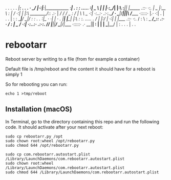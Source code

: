    .
           .                 .          .                               .
  _|__:                          .    . .      ·
_/ |·:|__:_|___________ :____|_  .      :      :        .....   :_______|_ _
\     |  | |·:\_______/_|    |:\ :____|_|      |_____ .::·  ·:. |   _   |:\_\_
 \    :  |     /      ·:|       \|    |:\   ________/_::   .:·  |  _/      / /
  \_     :    /         |      \ \       \_  ·:|      ·:..:·  .:·:.\______/ ·
    \______|_/________|_|______|\         /______       ·:::::· |.·  ·:|
         . |  .    .  | :      : \____|__/      \____|_/        :      :
           .          . :__|_  ·     ·|              |          ·      .
        _|____|_  _|____|  |:\ :     :.       .....  .
      _/ |    |:\/ |  ·:|     \|     |_____ .::·  ·:.
     /      :    \      :      \_ ________/_::   .:·
  · /    :  |     \______       /  ·:|      ·:..:·  .:·:.
_/_/     |__|_|____/    \____|_/_|____        ·:::::·  .·
\_\_|____|  : |              |   |   \_____|__/
    |    :    .              .   .         |
    .                                      .
# rebootarr
Reboot server by writing to a file (from for example a container)

Default file is /tmp/reboot and the content it should have for a reboot is simply 1

So for rebooting you can run:
```
echo 1 >tmp/reboot
```


## Installation (macOS)
In Terminal, go to the directory containing this repo and run the following code. It should activate after your next reboot:
```
sudo cp rebootarr.py /opt
sudo chown root:wheel /opt/rebootarr.py
sudo chmod 644 /opt/rebootarr.py

sudo cp com.rebootarr.autostart.plist /Library/LaunchDaemons/com.rebootarr.autostart.plist
sudo chown root:wheel /Library/LaunchDaemons/com.rebootarr.autostart.plist
sudo chmod 644 /Library/LaunchDaemons/com.rebootarr.autostart.plist
```


